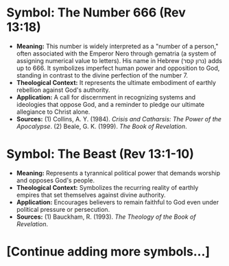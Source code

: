 # Symbol: The Number 666 (Rev 13:18)

- **Meaning:** This number is widely interpreted as a "number of a person," often associated with the Emperor Nero through gematria (a system of assigning numerical value to letters). His name in Hebrew (נרון קסר) adds up to 666. It symbolizes imperfect human power and opposition to God, standing in contrast to the divine perfection of the number 7.
- **Theological Context:** It represents the ultimate embodiment of earthly rebellion against God's authority.
- **Application:** A call for discernment in recognizing systems and ideologies that oppose God, and a reminder to pledge our ultimate allegiance to Christ alone.
- **Sources:** (1) Collins, A. Y. (1984). *Crisis and Catharsis: The Power of the Apocalypse*. (2) Beale, G. K. (1999). *The Book of Revelation*.

# Symbol: The Beast (Rev 13:1-10)
- **Meaning:** Represents a tyrannical political power that demands worship and opposes God's people.
- **Theological Context:** Symbolizes the recurring reality of earthly empires that set themselves against divine authority.
- **Application:** Encourages believers to remain faithful to God even under political pressure or persecution.
- **Sources:** (1) Bauckham, R. (1993). *The Theology of the Book of Revelation*. 

# [Continue adding more symbols...]

